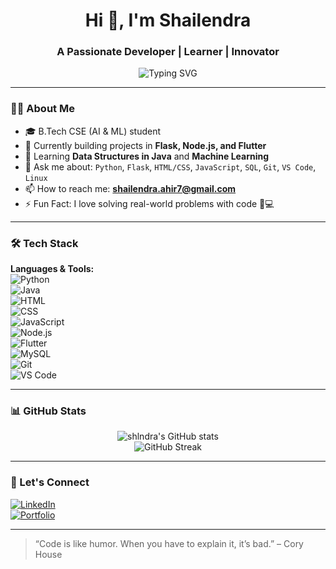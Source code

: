 <h1 align="center">Hi 👋, I'm Shailendra</h1>
<h3 align="center">A Passionate Developer | Learner | Innovator</h3>

<p align="center">
  <img src="https://readme-typing-svg.herokuapp.com?font=Fira+Code&pause=1000&center=true&vCenter=true&width=435&lines=Full-Stack+Web+Developer;Machine+Learning+Enthusiast;Open+Source+Contributor;Always+Learning+Something+New!" alt="Typing SVG" />
</p>

---

### 🧑‍💻 About Me
- 🎓 B.Tech CSE (AI & ML) student  
- 🔭 Currently building projects in **Flask, Node.js, and Flutter**  
- 🌱 Learning **Data Structures in Java** and **Machine Learning**  
- 💬 Ask me about: `Python`, `Flask`, `HTML/CSS`, `JavaScript`, `SQL`, `Git`, `VS Code`, `Linux`  
- 📫 How to reach me: **shailendra.ahir7@gmail.com**  
- ⚡ Fun Fact: I love solving real-world problems with code 🧠💻

---

### 🛠️ Tech Stack

**Languages & Tools:**  
![Python](https://img.shields.io/badge/Python-3776AB?style=for-the-badge&logo=python&logoColor=white)  
![Java](https://img.shields.io/badge/Java-ED8B00?style=for-the-badge&logo=java&logoColor=white)  
![HTML](https://img.shields.io/badge/HTML-E34F26?style=for-the-badge&logo=html5&logoColor=white)  
![CSS](https://img.shields.io/badge/CSS-1572B6?style=for-the-badge&logo=css3&logoColor=white)  
![JavaScript](https://img.shields.io/badge/JavaScript-F7DF1E?style=for-the-badge&logo=javascript&logoColor=black)  
![Node.js](https://img.shields.io/badge/Node.js-339933?style=for-the-badge&logo=nodedotjs&logoColor=white)  
![Flutter](https://img.shields.io/badge/Flutter-02569B?style=for-the-badge&logo=flutter&logoColor=white)  
![MySQL](https://img.shields.io/badge/MySQL-00758F?style=for-the-badge&logo=mysql&logoColor=white)  
![Git](https://img.shields.io/badge/Git-F05032?style=for-the-badge&logo=git&logoColor=white)  
![VS Code](https://img.shields.io/badge/VS%20Code-007ACC?style=for-the-badge&logo=visual-studio-code&logoColor=white)  

---

### 📊 GitHub Stats

<p align="center">
  <img src="https://github-readme-stats.vercel.app/api?username=shlndra&show_icons=true&theme=radical" alt="shlndra's GitHub stats" />
  <br/>
  <img src="https://github-readme-streak-stats.herokuapp.com/?user=shlndra&theme=radical" alt="GitHub Streak" />
</p>

---

### 🚀 Let's Connect

[![LinkedIn](https://img.shields.io/badge/LinkedIn-blue?style=for-the-badge&logo=linkedin&logoColor=white)](https://www.linkedin.com/in/shlndra)  
[![Portfolio](https://img.shields.io/badge/Portfolio-grey?style=for-the-badge&logo=firefox&logoColor=white)](https://shlndra.github.io/portfolio) <!-- Optional -->

---

> “Code is like humor. When you have to explain it, it’s bad.” – Cory House
